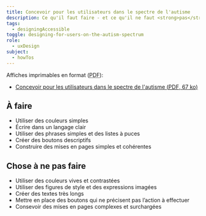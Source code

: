 ```yaml
---
title: Concevoir pour les utilisateurs dans le spectre de l'autisme
description: Ce qu'il faut faire - et ce qu'il ne faut <strong>pas</strong> faire - lors de la conception pour les utilisateurs du spectre de l'autisme.
tags:
  - designingAccessible
toggle: designing-for-users-on-the-autism-spectrum
role:
  - uxDesign
subject:
  - howTos
---
```


Affiches imprimables en format (<abbr lang="en" title="Portable Document Format">PDF</abbr>):

- <a href="{{ pathPrefix }}/docs/posters/SpectreAutisme-fr_2023.pdf" download>Concevoir pour les utilisateurs dans le spectre de l'autisme (<abbr lang="en" title="Portable Document Format">PDF</abbr>, 67 <abbr title="kilo-octet">ko</abbr>)</a>

<div class="row">
<div class="col-md-6">

## <span class="fas fa-thumbs-up mrgn-rght-md" aria-hidden="true"></span> À faire

- Utiliser des couleurs simples
- Écrire dans un langage clair
- Utiliser des phrases simples et des listes à puces
- Créer des boutons descriptifs
- Construire des mises en pages simples et cohérentes

</div>
<div class="col-md-6">

## <span class="fas fa-thumbs-down mrgn-rght-md" aria-hidden="true"></span> Chose à ne pas faire

- Utiliser des couleurs vives et contrastées
- Utiliser des figures de style et des expressions imagées
- Créer des textes très longs
- Mettre en place des boutons qui ne précisent pas l’action à effectuer
- Consevoir des mises en pages complexes et surchargées

</div>
</div>
